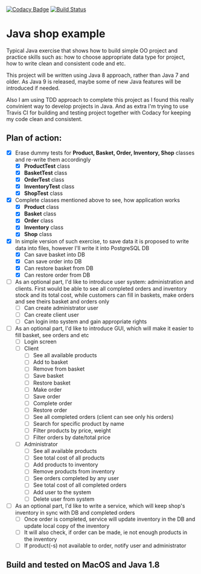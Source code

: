 [![Codacy Badge](https://api.codacy.com/project/badge/Grade/50ce9e1a567343ee9ac7c134071d97ba)](https://www.codacy.com/app/1488maiklm/java-shop-example?utm_source=github.com&amp;utm_medium=referral&amp;utm_content=MikhailMS/java-shop-example&amp;utm_campaign=Badge_Grade)
[![Build Status](https://travis-ci.org/MikhailMS/java-shop-example.svg?branch=master)](https://travis-ci.org/MikhailMS/java-shop-example)
# Java shop example
Typical Java exercise that shows how to build simple OO project and practice skills such as: how to choose appropriate data type for project, how to write clean and consistent code and etc.

This project will be written using Java 8 approach, rather than Java 7 and older. As Java 9 is released, maybe some of new Java features will be introduced if needed.

Also I am using TDD approach to complete this project as I found this really convinient way to develop projects in Java. And as extra I'm trying to use Travis CI for building and testing project together with Codacy for keeping my code clean and consistent.
## Plan of action:
  - [x] Erase dummy tests for **Product, Basket, Order, Inventory, Shop** classes and re-write them accordingly
      - [x] **ProductTest** class
      - [x] **BasketTest** class
      - [x] **OrderTest** class
      - [x] **InventoryTest** class
      - [x] **ShopTest** class
      
  - [x] Complete classes mentioned above to see, how application works
      - [x] **Product** class
      - [x] **Basket** class
      - [x] **Order** class
      - [x] **Inventory** class
      - [x] **Shop** class
      
  - [x] In simple version of such exercise, to save data it is proposed to write data into files, however I'll write it into PostgreSQL DB
      - [x] Can save basket into DB
      - [x] Can save order into DB
      - [x] Can restore basket from DB
      - [x] Can restore order from DB
      
  - [ ] As an optional part, I'd like to introduce user system: administration and clients. First would be able to see all completed orders and inventory stock and its total cost, while customers can fill in baskets, make orders and see theirs basket and orders only
      - [ ] Can create administrator user
      - [ ] Can create client user
      - [ ] Can login into system and gain appropriate rights
      
  - [ ] As an optional part, I'd like to introduce GUI, which will make it easier to fill basket, see orders and etc
      - [ ] Login screen
      - [ ] Client 
          - [ ] See all available products
          - [ ] Add to basket
          - [ ] Remove from basket
          - [ ] Save basket
          - [ ] Restore basket
          - [ ] Make order
          - [ ] Save order
          - [ ] Complete order
          - [ ] Restore order
          - [ ] See all completed orders (client can see only his orders)
          - [ ] Search for specific product by name
          - [ ] Filter products by price, weight
          - [ ] Filter orders by date/total price
      - [ ] Administrator
          - [ ] See all available products
          - [ ] See total cost of all products
          - [ ] Add products to inventory
          - [ ] Remove products from inventory
          - [ ] See orders completed by any user
          - [ ] See total cost of all completed orders
          - [ ] Add user to the system
          - [ ] Delete user from system
          
  - [ ] As an optional part, I'd like to write a service, which will keep shop's inventory in sync with DB and completed orders
      - [ ] Once order is completed, service will update inventory in the DB and update local copy of the inventory
      - [ ] It will also check, if order can be made, ie not enough products in the inventory
      - [ ] If product(-s) not available to order, notify user and administrator  
    
## Build and tested on MacOS and Java 1.8
